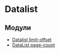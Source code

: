 # Datalist

## Модули

- [Datalist limit-offset](lib-datalist-limit-offset)
- [DataList page-count](lib-datalist-page-count)